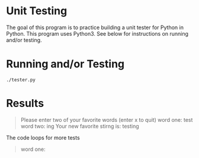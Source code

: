 # Unit Testing
The goal of this program is to practice building a unit tester for
Python in Python. This program uses Python3. See below for instructions
on running and/or testing.


# Running and/or Testing
    ./tester.py


# Results
> Please enter two of your favorite words (enter x to quit)
> word one: test
> word two: ing
> Your new favorite stirng is: testing

The code loops for more tests 
> word one: